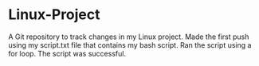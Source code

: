 # Linux-Project
A Git repository to track changes in my Linux project.
Made the first push using my script.txt file that contains my bash script.
Ran the script using a for loop.
The script was successful.
